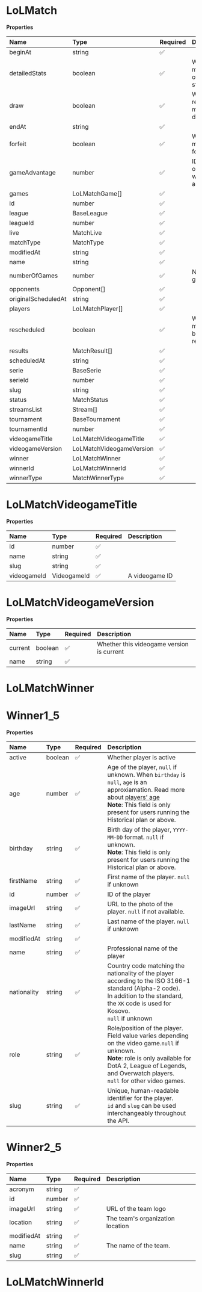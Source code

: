 # LoLMatch

**Properties**

| Name                | Type                     | Required | Description                              |
| :------------------ | :----------------------- | :------- | :--------------------------------------- |
| beginAt             | string                   | ✅       |                                          |
| detailedStats       | boolean                  | ✅       | Whether the match offers full stats      |
| draw                | boolean                  | ✅       | Whether result of the match is a draw    |
| endAt               | string                   | ✅       |                                          |
| forfeit             | boolean                  | ✅       | Whether match was forfeited              |
| gameAdvantage       | number                   | ✅       | ID of the opponent with a game advantage |
| games               | LoLMatchGame[]           | ✅       |                                          |
| id                  | number                   | ✅       |                                          |
| league              | BaseLeague               | ✅       |                                          |
| leagueId            | number                   | ✅       |                                          |
| live                | MatchLive                | ✅       |                                          |
| matchType           | MatchType                | ✅       |                                          |
| modifiedAt          | string                   | ✅       |                                          |
| name                | string                   | ✅       |                                          |
| numberOfGames       | number                   | ✅       | Number of games                          |
| opponents           | Opponent[]               | ✅       |                                          |
| originalScheduledAt | string                   | ✅       |                                          |
| players             | LoLMatchPlayer[]         | ✅       |                                          |
| rescheduled         | boolean                  | ✅       | Whether match has been rescheduled       |
| results             | MatchResult[]            | ✅       |                                          |
| scheduledAt         | string                   | ✅       |                                          |
| serie               | BaseSerie                | ✅       |                                          |
| serieId             | number                   | ✅       |                                          |
| slug                | string                   | ✅       |                                          |
| status              | MatchStatus              | ✅       |                                          |
| streamsList         | Stream[]                 | ✅       |                                          |
| tournament          | BaseTournament           | ✅       |                                          |
| tournamentId        | number                   | ✅       |                                          |
| videogameTitle      | LoLMatchVideogameTitle   | ✅       |                                          |
| videogameVersion    | LoLMatchVideogameVersion | ✅       |                                          |
| winner              | LoLMatchWinner           | ✅       |                                          |
| winnerId            | LoLMatchWinnerId         | ✅       |                                          |
| winnerType          | MatchWinnerType          | ✅       |                                          |

# LoLMatchVideogameTitle

**Properties**

| Name        | Type        | Required | Description    |
| :---------- | :---------- | :------- | :------------- |
| id          | number      | ✅       |                |
| name        | string      | ✅       |                |
| slug        | string      | ✅       |                |
| videogameId | VideogameId | ✅       | A videogame ID |

# LoLMatchVideogameVersion

**Properties**

| Name    | Type    | Required | Description                               |
| :------ | :------ | :------- | :---------------------------------------- |
| current | boolean | ✅       | Whether this videogame version is current |
| name    | string  | ✅       |                                           |

# LoLMatchWinner

# Winner1_5

**Properties**

| Name        | Type    | Required | Description                                                                                                                                                                                                                                    |
| :---------- | :------ | :------- | :--------------------------------------------------------------------------------------------------------------------------------------------------------------------------------------------------------------------------------------------- |
| active      | boolean | ✅       | Whether player is active                                                                                                                                                                                                                       |
| age         | number  | ✅       | Age of the player, `null` if unknown. When `birthday` is `null`, `age` is an approxiamation. Read more about [players' age](/docs/about-players-age) <br/>**Note**: This field is only present for users running the Historical plan or above. |
| birthday    | string  | ✅       | Birth day of the player, `YYYY-MM-DD` format. `null` if unknown. <br/>**Note**: This field is only present for users running the Historical plan or above.                                                                                     |
| firstName   | string  | ✅       | First name of the player. `null` if unknown                                                                                                                                                                                                    |
| id          | number  | ✅       | ID of the player                                                                                                                                                                                                                               |
| imageUrl    | string  | ✅       | URL to the photo of the player. `null` if not available.                                                                                                                                                                                       |
| lastName    | string  | ✅       | Last name of the player. `null` if unknown                                                                                                                                                                                                     |
| modifiedAt  | string  | ✅       |                                                                                                                                                                                                                                                |
| name        | string  | ✅       | Professional name of the player                                                                                                                                                                                                                |
| nationality | string  | ✅       | Country code matching the nationality of the player according to the ISO 3166-1 standard (Alpha-2 code). <br/>In addition to the standard, the `XK` code is used for Kosovo. <br/>`null` if unknown                                            |
| role        | string  | ✅       | Role/position of the player. Field value varies depending on the video game.`null` if unknown. <br/>**Note**: role is only available for DotA 2, League of Legends, and Overwatch players. <br/>`null` for other video games.                  |
| slug        | string  | ✅       | Unique, human-readable identifier for the player. <br/>`id` and `slug` can be used interchangeably throughout the API.                                                                                                                         |

# Winner2_5

**Properties**

| Name       | Type   | Required | Description                      |
| :--------- | :----- | :------- | :------------------------------- |
| acronym    | string | ✅       |                                  |
| id         | number | ✅       |                                  |
| imageUrl   | string | ✅       | URL of the team logo             |
| location   | string | ✅       | The team's organization location |
| modifiedAt | string | ✅       |                                  |
| name       | string | ✅       | The name of the team.            |
| slug       | string | ✅       |                                  |

# LoLMatchWinnerId

<!-- This file was generated by liblab | https://liblab.com/ -->
